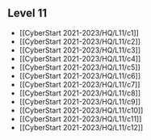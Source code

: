 ## Level 11
- [[CyberStart 2021-2023/HQ/L11/c1]]
- [[CyberStart 2021-2023/HQ/L11/c2]]
- [[CyberStart 2021-2023/HQ/L11/c3]]
- [[CyberStart 2021-2023/HQ/L11/c4]]
- [[CyberStart 2021-2023/HQ/L11/c5]]
- [[CyberStart 2021-2023/HQ/L11/c6]]
- [[CyberStart 2021-2023/HQ/L11/c7]]
- [[CyberStart 2021-2023/HQ/L11/c8]]
- [[CyberStart 2021-2023/HQ/L11/c9]]
- [[CyberStart 2021-2023/HQ/L11/c10]]
- [[CyberStart 2021-2023/HQ/L11/c11]]
- [[CyberStart 2021-2023/HQ/L11/c12]]